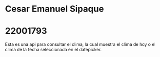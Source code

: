 
# Cesar Emanuel Sipaque
# 22001793

Esta es una api para consultar el clima, la cual muestra el clima de hoy o el clima de la fecha seleccionada en el datepicker.
